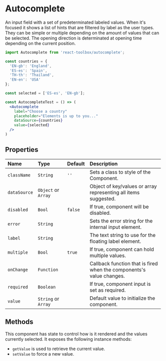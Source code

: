 # Autocomplete

An input field with a set of predeterminated labeled values. When it's focused it shows a list of hints that are filtered by label as the user types. They can be simple or multiple depending on the amount of values that can be selected. The opening direction is determinated at opening time depending on the current position.

<!-- example -->
```jsx
import Autocomplete from 'react-toolbox/autocomplete';

const countries = {
  'EN-gb': 'England',
  'ES-es': 'Spain',
  'TH-th': 'Thailand',
  'EN-en': 'USA'
};

const selected = ['ES-es', 'EN-gb'];

const AutocompleteTest = () => (
  <Autocomplete
    label="Choose a country"
    placeholder="Elements is up to you..."
    dataSource={countries}
    value={selected}
  />
)
```

## Properties

| Name              | Type          | Default         | Description|
|:-----|:-----|:-----|:-----|
| `className`     | `String`      | `''`            | Sets a class to style of the Component.|
| `dataSource`    | `Object` or `Array`   |           | Object of key/values or array representing all items suggested.|
| `disabled`      | `Bool`        |  `false`         | If true, component will be disabled.|
| `error`         | `String`      |         | Sets the error string for the internal input element.|
| `label`         | `String`      |         | The text string to use for the floating label element.|
| `multiple`      | `Bool`        | `true`          | If true, component can hold multiple values.|
| `onChange`      | `Function`    |                 | Callback function that is fired when the components's value changes.|
| `required`      | `Boolean`     |                 | If true, component input is set as required.|
| `value`         | `String` or `Array`    |        | Default value to initialize the component.|

## Methods

This component has state to control how is it rendered and the values currently selected. It exposes the following instance methods:

- `getValue` is used to retrieve the current value.
- `setValue` to force a new value.
